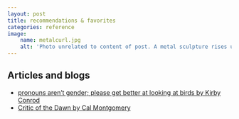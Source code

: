```yaml
---
layout: post
title: recommendations & favorites
categories: reference
image:
    name: metalcurl.jpg
    alt: 'Photo unrelated to content of post. A metal sculpture rises up and curls into itself, with similar sculptures around it. Looking through the very center of the curve, an any-gender bathroom sign is visible.'
---
```


## Articles and blogs

- <a href="https://kconrod.medium.com/pronouns-arent-gender-please-get-better-at-looking-at-birds-8e6310ef455a" target="_blank">pronouns aren’t gender; please get better at looking at birds by Kirby Conrod</a>
- <a href="http://raggededgemagazine.com/0501/0501cov.htm" target="_blank">Critic of the Dawn by Cal Montgomery</a>